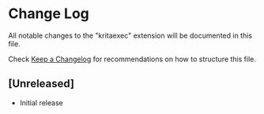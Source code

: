 # Change Log

All notable changes to the "kritaexec" extension will be documented in this file.

Check [Keep a Changelog](http://keepachangelog.com/) for recommendations on how to structure this file.

## [Unreleased]

- Initial release